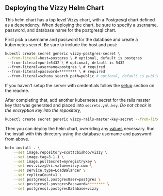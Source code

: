 ## Deploying the Vizzy Helm Chart

This helm chart has a top level Vizzy chart, with a Postgresql chart defined as a dependency. When deploying the chart, be sure to specify a username, password, and database name for the postgresql chart.

First pick a username and password for the database and create a kubernetes secret. Be sure to include the host and post:

```bash
kubectl create secret generic vizzy-postgres-secret \
 --from-literal=host=postgres \ # optional, default is postgres
 --from-literal=port=5432 \ # optional, default is 5432
 --from-literal=username=postgres \ # required
 --from-literal=password=******** \ # required
 --from-literal=schema_search_path=public # optional, default is public
```

If you haven't setup the server with credentials follow the [setup](https://github.com/Workday/vizzy#setup) section on the readme.
 
After completing that, add another kubernetes secret for the rails master key that was generated and placed into `secrets.yml.key`. *Do not check in the encryption key into the repository,*

```bash
kubectl create secret generic vizzy-rails-master-key-secret --from-literal=token=**********************
```

Then you can deploy the helm chart, overriding any [values](https://github.com/Workday/vizzy/blob/master/vizzy/values.yaml) necessary. Run the install with this directory using the database username and password from above.

```bash
helm install . \
    --set image.repository=scottcbishop/vizzy \
    --set image.tag=3.1.1 \
    --set image.pullSecret=myregistrykey \
    --set env.vizzyUri.value=vizzy.com \
    --set service.type=LoadBalancer \
    --set replicaCount=1 \
    --set postgresql.postgresUser=postgres \
    --set postgresql.postgresPassword=******** \
    --set postgresql.postgresDatabase=vizzy
 ```
 
    
